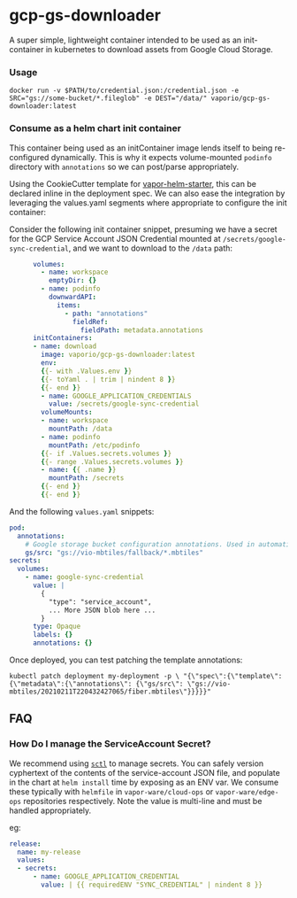 # gcp-gs-downloader

A super simple, lightweight container intended to be used as an init-container in kubernetes to download assets from Google Cloud Storage.

### Usage

```shell
docker run -v $PATH/to/credential.json:/credential.json -e SRC="gs://some-bucket/*.fileglob" -e DEST="/data/" vaporio/gcp-gs-downloader:latest
```

### Consume as a helm chart init container

This container being used as an initContainer image lends itself to being re-configured dynamically. This is why it expects volume-mounted `podinfo` directory with `annotations` so we can post/parse appropriately.

Using the CookieCutter template for [vapor-helm-starter](https://github.com/vapor-ware/vapor-helm-starter), this can be declared inline in the deployment spec. We can also ease the integration by leveraging the values.yaml segments where appropriate to configure the init container:

Consider the following init container snippet, presuming we have a secret for the GCP Service Account JSON Credential mounted at `/secrets/google-sync-credential`, and we want to download to the `/data` path:

```yaml
      volumes:
        - name: workspace
          emptyDir: {}
        - name: podinfo
          downwardAPI:
            items:
              - path: "annotations"
                fieldRef:
                  fieldPath: metadata.annotations
      initContainers:
      - name: download
        image: vaporio/gcp-gs-downloader:latest
        env:
        {{- with .Values.env }}
        {{- toYaml . | trim | nindent 8 }}
        {{- end }}
        - name: GOOGLE_APPLICATION_CREDENTIALS
          value: /secrets/google-sync-credential
        volumeMounts:
        - name: workspace
          mountPath: /data
        - name: podinfo
          mountPath: /etc/podinfo
        {{- if .Values.secrets.volumes }}
        {{- range .Values.secrets.volumes }}
        - name: {{ .name }}
          mountPath: /secrets
        {{- end }}
        {{- end }}
```

And the following `values.yaml` snippets:

```yaml
pod:
  annotations:
    # Google storage bucket configuration annotations. Used in automation between map-feature-api and tileserver-gl init container to provision mbtiles for serving from Google Cloud Storage.
    gs/src: "gs://vio-mbtiles/fallback/*.mbtiles"
secrets:
  volumes:
    - name: google-sync-credential
      value: |
        {
          "type": "service_account",
          ... More JSON blob here ...
        }
      type: Opaque
      labels: {}
      annotations: {}
```

Once deployed, you can test patching the template annotations:

```shell
kubectl patch deployment my-deployment -p \ "{\"spec\":{\"template\":{\"metadata\":{\"annotations\": {\"gs/src\": \"gs://vio-mbtiles/20210211T220432427065/fiber.mbtiles\"}}}}}"

```

## FAQ

### How Do I manage the ServiceAccount Secret?

We recommend using [`sctl`](https://github.com/vapor-ware/sctl) to manage secrets. You can safely version cyphertext of the contents of the service-account JSON file, and populate in the chart at `helm install` time by exposing as an ENV var.  We consume these typically with `helmfile` in `vapor-ware/cloud-ops` or `vapor-ware/edge-ops` repositories respectively. Note the value is multi-line and must be handled appropriately.

eg:

```yaml
release:
  name: my-release
  values:
  - secrets:
      - name: GOOGLE_APPLICATION_CREDENTIAL
        value: | {{ requiredENV "SYNC_CREDENTIAL" | nindent 8 }}
```